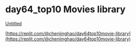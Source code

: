 # day64_top10 Movies library

[Untitled](Untitled%205.mp4)

[https://replit.com/@chenjinghao/day64top10movie-library](https://replit.com/@chenjinghao/day64top10movie-library)